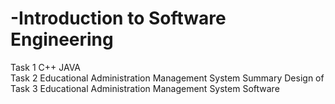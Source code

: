 # -Introduction to Software Engineering            
Task 1 C++ JAVA            
Task 2 Educational Administration Management System            Summary Design of 
Task 3 Educational Administration Management System Software 
